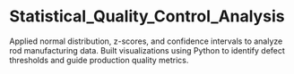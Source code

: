 # Statistical_Quality_Control_Analysis
Applied normal distribution, z-scores, and confidence intervals to analyze rod manufacturing data. Built visualizations using Python to identify defect thresholds and guide production quality metrics.
